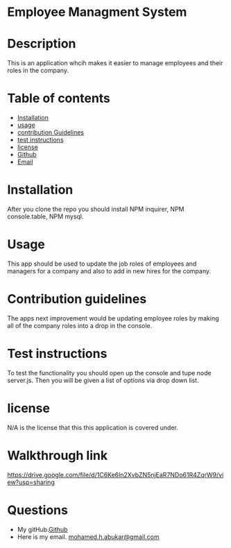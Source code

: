 # Employee Managment System 
# Description
This is an application whcih makes it easier to manage employees and their roles in the company.
# Table of contents
* [Installation](#installation) 
* [usage](#usage)
* [contribution Guidelines](#contribution-guidelines)
* [test instructions](#test-instrcutions)
* [license](#license)
* [Github](#github)
* [Email](#email)
# Installation
After you clone the repo you should install NPM inquirer, NPM console.table, NPM mysql.
# Usage
This app should be used to update the job roles of employees and managers for a company and also to add in new hires for the company.
# Contribution guidelines
The apps next improvement would be updating employee roles by making all of the company roles into a drop in the console.
# Test instructions
To test the functionality you should open up the console and tupe node server.js. Then you will be given a list of options via drop down list.
# license
N/A is the license that this this application is covered under.
# Walkthrough link
 https://drive.google.com/file/d/1C6Ke6ln2XvbZN5njEaR7NDo61R4ZqrW9/view?usp=sharing
# Questions
* My gitHub.[Github](https://github.com/mohamedabukar)
* Here is my email. mohamed.h.abukar@gmail.com